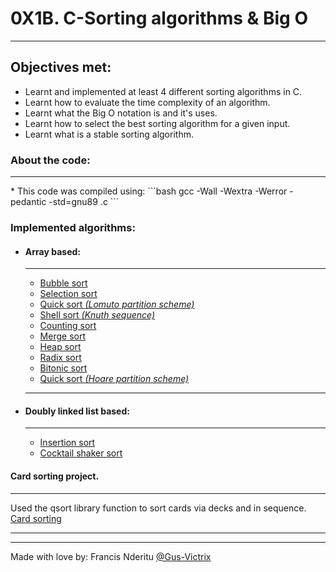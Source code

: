 # 0X1B. C-Sorting algorithms & Big O
<hr />
<h2>Objectives met:</h2>
<ul>
<li>Learnt and implemented at least 4 different sorting algorithms in C.</li>
<li>Learnt how to evaluate the time complexity of an algorithm.</li>
<li>Learnt what the Big O notation is and it's uses.</li>
<li>Learnt how to select the best sorting algorithm for a given input.</li>
<li>Learnt what is a stable sorting algorithm.</li>
</ul>

<h3>About the code:</h3>
<hr />
* This code was compiled using:
```bash
	gcc -Wall -Wextra -Werror -pedantic -std=gnu89 <filename>.c
```

<h3>Implemented algorithms:</h3>
<ul>
<li><h4>Array based:</h4></li>
<hr />
<ul>
<li><a href="0-bubble_sort.c">Bubble sort</a></li>
<li><a href="2-selection_sort.c">Selection sort</a></li>
<li><a href="3-quick_sort.c">Quick sort <em>(Lomuto partition scheme)</em></a></li>
<li><a href="100-shell_sort.c">Shell sort <em>(Knuth sequence)</em></a></li>
<li><a href="102-counting_sort.c">Counting sort</a></li>
<li><a href="103-merge_sort.c">Merge sort</a></li>
<li><a href="104-heap_sort.c">Heap sort</a></li>
<li><a href="105-radix_sort.c">Radix sort</a></li>
<li><a href="106-bitonic_sort.c">Bitonic sort</a></li>
<li><a href="107-quick_sort_hoare.c">Quick sort <em>(Hoare partition scheme)</em></a></li>
</ul>
<hr />

<li><h4>Doubly linked list based:</h4></li>
<hr />
<ul>
<li><a href="1-insertion_sort_list.c">Insertion sort</a></li>
<li><a href="101-cocktail_sort_list.c">Cocktail shaker sort</a></li>
</ul>
</ul>

<h4>Card sorting project.</h4>
<hr />
Used the qsort library function to sort cards via decks and in sequence.<br />
<a href="1000-sort_deck.c">Card sorting</a>
<hr />
<hr />
<span>Made with love by: Francis Nderitu <a href="https://github.com/Gus-Victrix">@Gus-Victrix</a></span>
